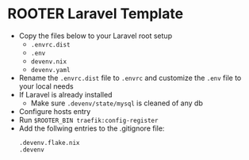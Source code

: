 # ROOTER Laravel Template

- Copy the files below to your Laravel root setup
  - `.envrc.dist`
  - `.env`
  - `devenv.nix`
  - `devenv.yaml`
- Rename the `.envrc.dist` file to `.envrc` and customize the `.env` file to your local needs
- If Laravel is already installed
  - Make sure `.devenv/state/mysql` is cleaned of any db
- Configure hosts entry
- Run `$ROOTER_BIN traefik:config-register`
- Add the follwing entries to the .gitignore file:
  ```
  .devenv.flake.nix
  .devenv
  ```
